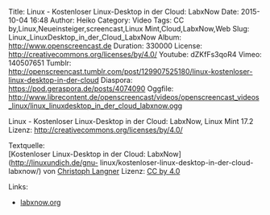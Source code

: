 Title: Linux - Kostenloser Linux-Desktop in der Cloud: LabxNow
Date: 2015-10-04 16:48
Author: Heiko
Category: Video
Tags: CC by,Linux,Neueinsteiger,screencast,Linux Mint,Cloud,LabxNow,Web
Slug: Linux_LinuxDesktop_in_der_Cloud_LabxNow
Album: http://www.openscreencast.de
Duration: 330000
License: http://creativecommons.org/licenses/by/4.0/
Youtube: dZKfFs3qoR4
Vimeo: 140507651
Tumblr: http://openscreencast.tumblr.com/post/129907525180/linux-kostenloser-linux-desktop-in-der-cloud
Diaspora: https://pod.geraspora.de/posts/4074090
Oggfile: http://www.librecontent.de/openscreencast/videos/openscreencast_videos_linux/linux_linuxdesktop_in_der_cloud_labxnow.ogg

Linux - Kostenloser Linux-Desktop in der Cloud: LabxNow, Linux Mint 17.2  
Lizenz: <http://creativecommons.org/licenses/by/4.0/>  
  
Textquelle:  
[Kostenloser Linux-Desktop in der Cloud: LabxNow](http://linuxundich.de/gnu-
linux/kostenloser-linux-desktop-in-der-cloud-labxnow/) von [Christoph
Langner](http://linuxundich.de/) Lizenz: [CC by
4.0](http://creativecommons.org/licenses/by/4.0/)

Links:

  * [labxnow.org](https://www.labxnow.org/)

